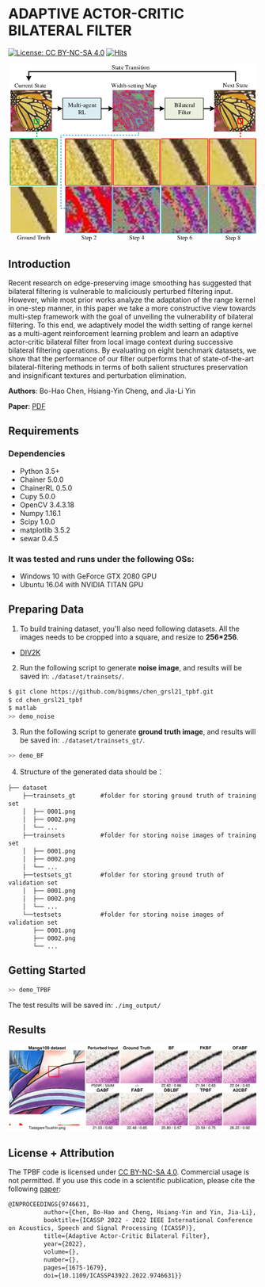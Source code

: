 # ADAPTIVE ACTOR-CRITIC BILATERAL FILTER

[![License: CC BY-NC-SA 4.0](https://img.shields.io/badge/License-CC%20BY--NC--SA%204.0-lightgrey.svg?style=flat-square)](https://creativecommons.org/licenses/by-nc-sa/4.0/)
[![Hits](https://hits.seeyoufarm.com/api/count/incr/badge.svg?url=https%3A%2F%2Fgithub.com%2Fbigmms%2Fchen_grsl21_tpbf&count_bg=%233D46C8&title_bg=%23555555&icon=&icon_color=%23E7E7E7&title=views&edge_flat=false)](https://hits.seeyoufarm.com)

![framework](./figs/brief_framework.png)

## Introduction
Recent research on edge-preserving image smoothing has suggested that bilateral filtering is vulnerable to maliciously perturbed filtering input. However, while most prior works analyze the adaptation of the range kernel in one-step manner, in this paper we take a more constructive view towards multi-step framework with the goal of unveiling the vulnerability of bilateral filtering. To this end, we adaptively model the width setting of range kernel as a multi-agent reinforcement learning problem and learn an adaptive actor-critic bilateral filter from local image context during successive bilateral filtering operations. By evaluating on eight benchmark datasets, we show that the performance of our filter outperforms that of state-of-the-art bilateral-filtering methods in terms of both salient structures preservation and insignificant textures and perturbation elimination.

**Authors**: Bo-Hao Chen, Hsiang-Yin Cheng, and Jia-Li Yin

**Paper**: [PDF](https://ieeexplore.ieee.org/document/9746631)

## Requirements
### Dependencies
* Python 3.5+
* Chainer 5.0.0
* ChainerRL 0.5.0
* Cupy 5.0.0
* OpenCV 3.4.3.18
* Numpy 1.16.1
* Scipy 1.0.0
* matplotlib 3.5.2
* sewar 0.4.5

<!-- ### Model
* Pre-trained models can be downloaded from [google drive](https://drive.google.com/drive/folders/1iqkGTl8sqoVEaVFo4uoAJiLFtce_f8cu?usp=sharing) or [baidu drive](https://pan.baidu.com/s/1nLrWmgkYNffSJHB1Fsr0Gw) (password: 2wrw). -->

### It was tested and runs under the following OSs:
* Windows 10 with GeForce GTX 2080 GPU
* Ubuntu 16.04 with NVIDIA TITAN GPU

## Preparing Data
1. To build training dataset, you'll also need following datasets. All the images needs to be cropped into a square, and resize to **256*256**.
* [DIV2K](http://data.vision.ee.ethz.ch/cvl/DIV2K/DIV2K_train_HR.zip)

2. Run the following script to generate **noise image**, and results will be saved in: `./dataset/trainsets/`.
```bash
$ git clone https://github.com/bigmms/chen_grsl21_tpbf.git
$ cd chen_grsl21_tpbf
$ matlab
>> demo_noise
```

3. Run the following script to generate **ground truth image**, and results will be saved in: `./dataset/trainsets_gt/`.
```bash
>> demo_BF
```

4. Structure of the generated data should be：
```
├── dataset
    ├──trainsets_gt       #folder for storing ground truth of training set
    │  ├── 0001.png                
    │  ├── 0002.png 
    │  └── ...
    ├──trainsets          #folder for storing noise images of training set
    │  ├── 0001.png
    │  ├── 0002.png
    │  └── ... 
    ├──testsets_gt        #folder for storing ground truth of validation set
    │  ├── 0001.png
    │  ├── 0002.png
    │  └── ... 
    └──testsets           #folder for storing noise images of validation set
       ├── 0001.png
       ├── 0002.png
       └── ...
```

## Getting Started
```bash
>> demo_TPBF
```
The test results will be saved in: `./img_output/`

## Results
![](./figs/demo_manga.png)

<!-- <img src="figures/gcce.jpg" alt="Cover" width="40%"/> -->

## License + Attribution
The TPBF code is licensed under [CC BY-NC-SA 4.0](https://creativecommons.org/licenses/by-nc-sa/4.0/). Commercial usage is not permitted. If you use this code in a scientific publication, please cite the following [paper](https://ieeexplore.ieee.org/document/9746631):
```
@INPROCEEDINGS{9746631,
  	      author={Chen, Bo-Hao and Cheng, Hsiang-Yin and Yin, Jia-Li},
  	      booktitle={ICASSP 2022 - 2022 IEEE International Conference on Acoustics, Speech and Signal Processing (ICASSP)}, 
  	      title={Adaptive Actor-Critic Bilateral Filter}, 
  	      year={2022},
  	      volume={},
  	      number={},
  	      pages={1675-1679},
  	      doi={10.1109/ICASSP43922.2022.9746631}}
```
